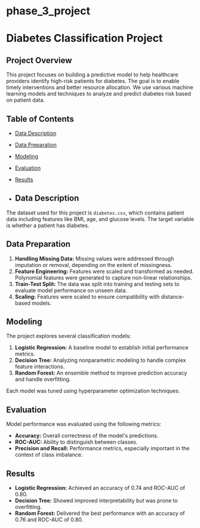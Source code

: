 # phase_3_project


# Diabetes Classification Project

## Project Overview

This project focuses on building a predictive model to help healthcare providers identify high-risk patients for diabetes. The goal is to enable timely interventions and better resource allocation. We use various machine learning models and techniques to analyze and predict diabetes risk based on patient data.

## Table of Contents

- [Data Description](#data-description)
- [Data Preparation](#data-preparation)
- [Modeling](#modeling)
- [Evaluation](#evaluation)
- [Results](#conclusion)

- ## Data Description

The dataset used for this project is `diabetes.csv`, which contains patient data including features like BMI, age, and glucose levels. The target variable is whether a patient has diabetes.

## Data Preparation

1. **Handling Missing Data:** Missing values were addressed through imputation or removal, depending on the extent of missingness.
2. **Feature Engineering:** Features were scaled and transformed as needed. Polynomial features were generated to capture non-linear relationships.
3. **Train-Test Split:** The data was split into training and testing sets to evaluate model performance on unseen data.
4. **Scaling:** Features were scaled to ensure compatibility with distance-based models.

## Modeling

The project explores several classification models:

1. **Logistic Regression:** A baseline model to establish initial performance metrics.
2. **Decision Tree:** Analyzing nonparametric modeling to handle complex feature interactions.
3. **Random Forest:** An ensemble method to improve prediction accuracy and handle overfitting.

Each model was tuned using hyperparameter optimization techniques.

## Evaluation

Model performance was evaluated using the following metrics:

- **Accuracy:** Overall correctness of the model's predictions.
- **ROC-AUC:** Ability to distinguish between classes.
- **Precision and Recall:** Performance metrics, especially important in the context of class imbalance.

## Results

- **Logistic Regression:** Achieved an accuracy of 0.74 and ROC-AUC of 0.80.
- **Decision Tree:** Showed improved interpretability but was prone to overfitting.
- **Random Forest:** Delivered the best performance with an accuracy of 0.76 and ROC-AUC of 0.80.

